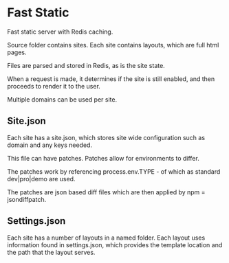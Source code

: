 # Fast Static

Fast static server with Redis caching.

Source folder contains sites. Each site contains layouts, which are full html pages.

Files are parsed and stored in Redis, as is the site state.

When a request is made, it determines if the site is still enabled, and then proceeds to render it to the user.

Multiple domains can be used per site.

## Site.json

Each site has a site.json, which stores site wide configuration such as domain and any keys needed.

This file can have patches. Patches allow for environments to differ.

The patches work by referencing process.env.TYPE - of which as standard dev|pro|demo are used.

The patches are json based diff files which are then applied by npm = jsondiffpatch.

## Settings.json

Each site has a number of layouts in a named folder. Each layout uses information found in settings.json, which provides the template location and the path that the layout serves.
